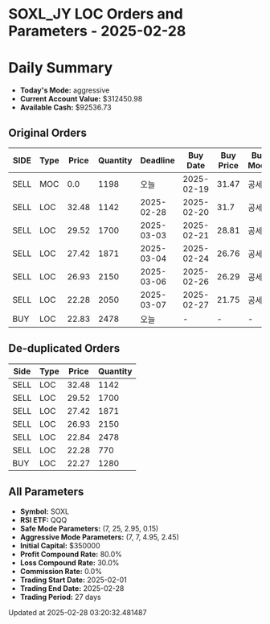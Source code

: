 # SOXL_JY LOC Orders and Parameters - 2025-02-28

# Daily Summary

- **Today's Mode:** aggressive
- **Current Account Value:** $312450.98
- **Available Cash:** $92536.73

## Original Orders

| SIDE | Type | Price | Quantity | Deadline | Buy Date | Buy Price | Buy Mode |
|------|------|-------|----------|----------|----------|-----------|----------|
| SELL | MOC | 0.0 | 1198 | 오늘 | 2025-02-19 | 31.47 | 공세 |
| SELL | LOC | 32.48 | 1142 | 2025-02-28 | 2025-02-20 | 31.7 | 공세 |
| SELL | LOC | 29.52 | 1700 | 2025-03-03 | 2025-02-21 | 28.81 | 공세 |
| SELL | LOC | 27.42 | 1871 | 2025-03-04 | 2025-02-24 | 26.76 | 공세 |
| SELL | LOC | 26.93 | 2150 | 2025-03-06 | 2025-02-26 | 26.29 | 공세 |
| SELL | LOC | 22.28 | 2050 | 2025-03-07 | 2025-02-27 | 21.75 | 공세 |
| BUY | LOC | 22.83 | 2478 | 오늘 | - | - | - |

## De-duplicated Orders

| Side | Type | Price | Quantity |
|------|------|-------|----------|
| SELL | LOC | 32.48 | 1142 |
| SELL | LOC | 29.52 | 1700 |
| SELL | LOC | 27.42 | 1871 |
| SELL | LOC | 26.93 | 2150 |
| SELL | LOC | 22.84 | 2478 |
| SELL | LOC | 22.28 | 770 |
| BUY | LOC | 22.27 | 1280 |

## All Parameters

- **Symbol:** SOXL
- **RSI ETF:** QQQ
- **Safe Mode Parameters:** (7, 25, 2.95, 0.15)
- **Aggressive Mode Parameters:** (7, 7, 4.95, 2.45)
- **Initial Capital:** $350000
- **Profit Compound Rate:** 80.0%
- **Loss Compound Rate:** 30.0%
- **Commission Rate:** 0.0%
- **Trading Start Date:** 2025-02-01
- **Trading End Date:** 2025-02-28
- **Trading Period:** 27 days

Updated at 2025-02-28 03:20:32.481487
